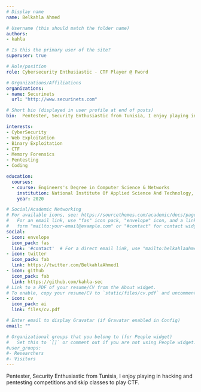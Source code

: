 ```yaml
---
# Display name
name: Belkahla Ahmed

# Username (this should match the folder name)
authors:
- kahla

# Is this the primary user of the site?
superuser: true

# Role/position
role: Cybersecurity Enthusiastic - CTF Player @ Fword

# Organizations/Affiliations
organizations:
- name: Securinets
  url: "http://www.securinets.com"

# Short bio (displayed in user profile at end of posts)
bio:  Pentester, Security Enthusiastic from Tunisia, I enjoy playing in hacking and pentesting competitions, i skip classes to play CTF. 

interests:
- CyberSecurity
- Web Exploitation
- Binary Exploitation
- CTF
- Memory Forensics
- Pentesting
- Coding

education:
  courses:
  - course: Engineers's Degree in Computer Science & Networks
    institution: National Institute Of Applied Science And Technology, INSAT
    year: 2020

# Social/Academic Networking
# For available icons, see: https://sourcethemes.com/academic/docs/page-builder/#icons
#   For an email link, use "fas" icon pack, "envelope" icon, and a link in the
#   form "mailto:your-email@example.com" or "#contact" for contact widget.
social:
- icon: envelope
  icon_pack: fas
  link: '#contact'  # For a direct email link, use "mailto:belkahlaahmed99@gmail.com".
- icon: twitter
  icon_pack: fab
  link: https://twitter.com/BelkahlaAhmed1
- icon: github
  icon_pack: fab
  link: https://github.com/kahla-sec
# Link to a PDF of your resume/CV from the About widget.
# To enable, copy your resume/CV to `static/files/cv.pdf` and uncomment the lines below.
- icon: cv
  icon_pack: ai
  link: files/cv.pdf

# Enter email to display Gravatar (if Gravatar enabled in Config)
email: ""

# Organizational groups that you belong to (for People widget)
#   Set this to `[]` or comment out if you are not using People widget.
#user_groups:
#- Researchers
#- Visitors
---
```


Pentester, Security Enthusiastic from Tunisia, I enjoy playing in hacking and pentesting competitions and skip classes to play CTF.
